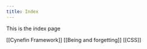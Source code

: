 ```yaml
---
title: Index
---
```

This is the index page

[[Cynefin Framework]]
[[Being and forgetting]]
[[CSS]]


